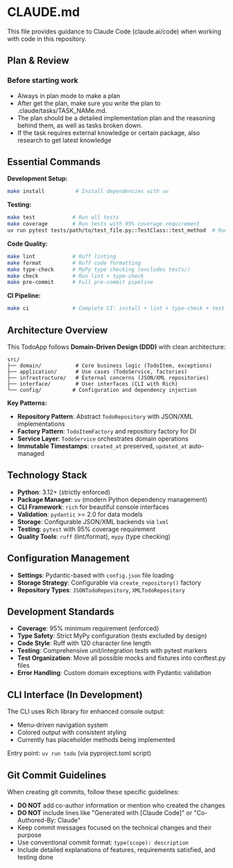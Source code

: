 # CLAUDE.md

This file provides guidance to Claude Code (claude.ai/code) when working with code in this repository.

## Plan & Review

### Before starting work
- Always in plan mode to make a plan
- After get the plan, make sure you write the plan to .claude/tasks/TASK_NAMe.md.
- The plan should be a detailed implementation plan and the reasoning behind them, as well as tasks broken down.
- If the task requires external knowledge or certain package, also research to get latest knowledge

## Essential Commands

**Development Setup:**
```bash
make install          # Install dependencies with uv
```

**Testing:**
```bash
make test            # Run all tests
make coverage        # Run tests with 95% coverage requirement
uv run pytest tests/path/to/test_file.py::TestClass::test_method  # Run single test
```

**Code Quality:**
```bash
make lint            # Ruff linting
make format          # Ruff code formatting
make type-check      # MyPy type checking (excludes tests/)
make check           # Run lint + type-check
make pre-commit      # Full pre-commit pipeline
```

**CI Pipeline:**
```bash
make ci              # Complete CI: install + lint + type-check + test + coverage
```

## Architecture Overview

This TodoApp follows **Domain-Driven Design (DDD)** with clean architecture:

```
src/
├── domain/           # Core business logic (TodoItem, exceptions)
├── application/      # Use cases (TodoService, factories)
├── infrastructure/   # External concerns (JSON/XML repositories)
├── interface/        # User interfaces (CLI with Rich)
└── config/          # Configuration and dependency injection
```

**Key Patterns:**
- **Repository Pattern**: Abstract `TodoRepository` with JSON/XML implementations
- **Factory Pattern**: `TodoItemFactory` and repository factory for DI
- **Service Layer**: `TodoService` orchestrates domain operations
- **Immutable Timestamps**: `created_at` preserved, `updated_at` auto-managed

## Technology Stack

- **Python**: 3.12+ (strictly enforced)
- **Package Manager**: `uv` (modern Python dependency management)
- **CLI Framework**: `rich` for beautiful console interfaces
- **Validation**: `pydantic` >= 2.0 for data models
- **Storage**: Configurable JSON/XML backends via `lxml`
- **Testing**: `pytest` with 95% coverage requirement
- **Quality Tools**: `ruff` (lint/format), `mypy` (type checking)

## Configuration Management

- **Settings**: Pydantic-based with `config.json` file loading
- **Storage Strategy**: Configurable via `create_repository()` factory
- **Repository Types**: `JSONTodoRepository`, `XMLTodoRepository`

## Development Standards

- **Coverage**: 95% minimum requirement (enforced)
- **Type Safety**: Strict MyPy configuration (tests excluded by design)
- **Code Style**: Ruff with 120 character line length
- **Testing**: Comprehensive unit/integration tests with pytest markers
- **Test Organization**: Move all possible mocks and fixtures into conftest.py files
- **Error Handling**: Custom domain exceptions with Pydantic validation

## CLI Interface (In Development)

The CLI uses Rich library for enhanced console output:
- Menu-driven navigation system
- Colored output with consistent styling
- Currently has placeholder methods being implemented

Entry point: `uv run todo` (via pyproject.toml script)

## Git Commit Guidelines

When creating git commits, follow these specific guidelines:

- **DO NOT** add co-author information or mention who created the changes
- **DO NOT** include lines like "Generated with [Claude Code]" or "Co-Authored-By: Claude"
- Keep commit messages focused on the technical changes and their purpose
- Use conventional commit format: `type(scope): description`
- Include detailed explanations of features, requirements satisfied, and testing done
